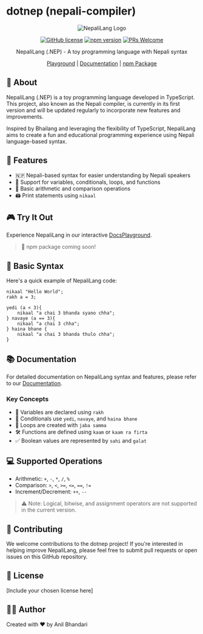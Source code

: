 # dotnep (nepali-compiler)

<div align="center">

![NepaliLang Logo](https://your-logo-url-here.com)

[![GitHub license](https://img.shields.io/github/license/your-username/dotnep.svg)](https://github.com/your-username/dotnep/blob/main/LICENSE)
[![npm version](https://img.shields.io/npm/v/dotnep.svg)](https://www.npmjs.com/package/dotnep)
[![PRs Welcome](https://img.shields.io/badge/PRs-welcome-brightgreen.svg)](https://github.com/your-username/dotnep/pulls)

NepaliLang (.NEP) - A toy programming language with Nepali syntax

[Playground](https://your-playground-link-here.com) | [Documentation](https://your-documentation-link-here.com) | [npm Package](https://www.npmjs.com/package/dotnep)

</div>

## 📖 About

NepaliLang (.NEP) is a toy programming language developed in TypeScript. This project, also known as the Nepali compiler, is currently in its first version and will be updated regularly to incorporate new features and improvements.

Inspired by Bhailang and leveraging the flexibility of TypeScript, NepaliLang aims to create a fun and educational programming experience using Nepali language-based syntax.

## 🚀 Features

- 🇳🇵 Nepali-based syntax for easier understanding by Nepali speakers
- 🧮 Support for variables, conditionals, loops, and functions
- 🔢 Basic arithmetic and comparison operations
- 🖨️ Print statements using `nikaal`

## 🎮 Try It Out

Experience NepaliLang in our interactive [DocsPlayground](https://your-playground-link-here.com).

> 📢 npm package coming soon!

## 🌟 Basic Syntax

Here's a quick example of NepaliLang code:

```nepali
nikaal "Hello World";
rakh a = 3;

yedi (a < 3){
    nikaal "a chai 3 bhanda syano chha";
} navaye (a == 3){
    nikaal "a chai 3 chha";
} haina bhane {
    nikaal "a chai 3 bhanda thulo chha";
}
```

## 📚 Documentation

For detailed documentation on NepaliLang syntax and features, please refer to our [Documentation](https://your-documentation-link-here.com).

### Key Concepts

* 📝 Variables are declared using `rakh`
* 🔀 Conditionals use `yedi`, `navaye`, and `haina bhane`
* 🔁 Loops are created with `jaba samma`
* 🛠️ Functions are defined using `kaam` or `kaam ra firta`
* ✅ Boolean values are represented by `sahi` and `galat`

## 💻 Supported Operations

* Arithmetic: `+`, `-`, `*`, `/`, `%`
* Comparison: `>`, `<`, `>=`, `<=`, `==`, `!=`
* Increment/Decrement: `++`, `--`

> ⚠️ Note: Logical, bitwise, and assignment operators are not supported in the current version.

## 🤝 Contributing

We welcome contributions to the dotnep project! If you're interested in helping improve NepaliLang, please feel free to submit pull requests or open issues on this GitHub repository.

## 📄 License

[Include your chosen license here]

## 👨‍💻 Author

Created with ❤️ by Anil Bhandari
